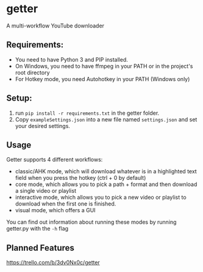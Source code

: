 # getter
A multi-workflow YouTube downloader
## Requirements:
- You need to have Python 3 and PIP installed.  
- On Windows, you need to have ffmpeg in your PATH or in the project's root directory
- For Hotkey mode, you need Autohotkey in your PATH (Windows only)
## Setup:
1. run `pip install -r requirements.txt` in the getter folder.
2. Copy `exampleSettings.json` into a new file named `settings.json` and set your desired settings.

## Usage
Getter supports 4 different workflows:
  - classic/AHK mode, which will download whatever is in a highlighted text field when you press the hotkey (ctrl + 0 by default)
  - core mode, which allows you to pick a path + format and then download a single video or playlist
  - interactive mode, which allows you to pick a new video or playlist to download when the first one is finished.
  - visual mode, which offers a GUI

You can find out information about running these modes by running getter.py with the `-h` flag

## Planned Features
https://trello.com/b/3dv0Nx0c/getter

